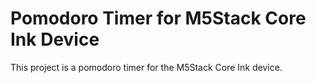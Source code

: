 # Pomodoro Timer for M5Stack Core Ink Device

This project is a pomodoro timer for the M5Stack Core Ink device.
